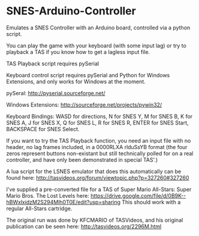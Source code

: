 SNES-Arduino-Controller
=======================

Emulates a SNES Controller with an Arduino board, controlled via a python script.

You can play the game with your keyboard (with some input lag) or try to playback a TAS if you know how to get a lagless input file.

TAS Playback script requires pySerial

Keyboard control script requires pySerial and Python for Windows Extensions, and only works for Windows at the moment.

pySeral: http://pyserial.sourceforge.net/

Windows Extensions: http://sourceforge.net/projects/pywin32/

Keyboard Bindings: WASD for directions, N for SNES Y, M for SNES B, K for SNES A, J for SNES X, Q for SNES L, R for SNES R, ENTER for SNES Start, BACKSPACE for SNES Select.

If you want to try the TAS Playback function, you need an input file with no header, no lag frames included, in a 0000RLXA rlduSsYB format (the four zeros represent buttons non-existant but still technically polled for on a real controller, and have only been demonstrated in special TAS'.) 

A lua script for the LSNES emulator that does this automatically can be found here: http://tasvideos.org/forum/viewtopic.php?p=327260#327260

I've supplied a pre-converted file for a TAS of Super Mario All-Stars: Super Mario Bros. The Lost Levels here: https://drive.google.com/file/d/0B9K--hBWxlxidzM2S294Mlh0T0E/edit?usp=sharing This should work with a regular All-Stars cartridge.

The original run was done by KFCMARIO of TASVideos, and his original publication can be seen here: http://tasvideos.org/2296M.html
